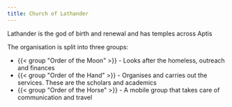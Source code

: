 ```yaml
---
title: Church of Lathander
---
```


Lathander is the god of birth and renewal and has temples across Aptis<!--more-->

The organisation is split into three groups:

- {{< group "Order of the Moon" >}} - Looks after the homeless, outreach and finances
- {{< group "Order of the Hand" >}} - Organises and carries out the services. These are the scholars and academics
- {{< group "Order of the Horse" >}} - A mobile group that takes care of communication and travel
